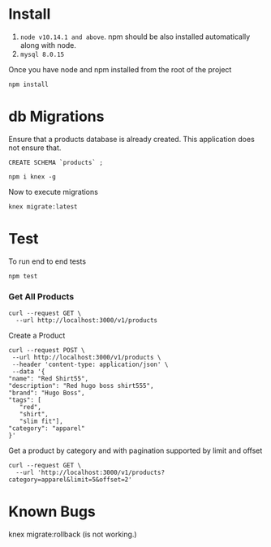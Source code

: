 # Install
1. `node v10.14.1 and above`. npm should be also installed automatically along with node.
2. `mysql 8.0.15`

Once you have node and npm installed from the root of the project
```
npm install
```


# db Migrations
Ensure that a products database is already created. This application does not ensure that.
```
CREATE SCHEMA `products` ;

```
```
npm i knex -g 
```

Now to execute migrations
```
knex migrate:latest
```


# Test

To run end to end tests
``` 
npm test
```


### Get All Products 
```
curl --request GET \
  --url http://localhost:3000/v1/products
 ```
 Create a Product
 ```
 curl --request POST \
  --url http://localhost:3000/v1/products \
  --header 'content-type: application/json' \
  --data '{
"name": "Red Shirt55",
"description": "Red hugo boss shirt555",
"brand": "Hugo Boss",
"tags": [
	"red",
	"shirt",
	"slim fit"],
"category": "apparel"
}'
 ```

Get a product by category and with pagination supported by limit and offset
```
curl --request GET \
  --url 'http://localhost:3000/v1/products?category=apparel&limit=5&offset=2'
 ```



# Known Bugs
knex migrate:rollback (is not working.)





